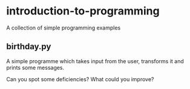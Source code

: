 # introduction-to-programming
A collection of simple programming examples

## birthday.py

A simple programme which takes input from the user, transforms it and prints some messages.

Can you spot some deficiencies?
What could you improve?
